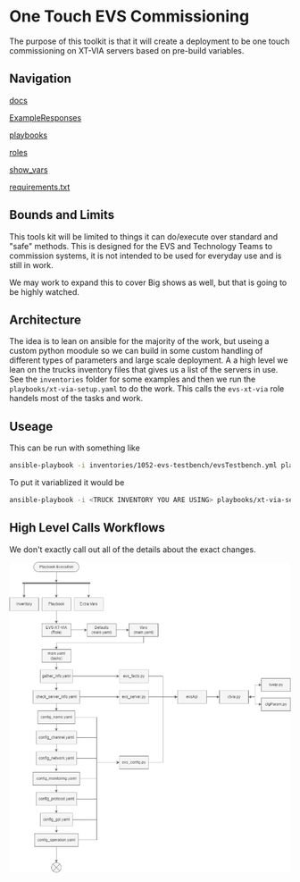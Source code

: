 # One Touch EVS Commissioning

The purpose of this toolkit is that it will create a deployment to be one touch commissioning on XT-VIA servers based on pre-build variables.

## Navigation

[docs](docs)

[ExampleResponses](ExampleResponses)

[playbooks](playbooks.py.md)

[roles](roles)

[show_vars](show_vars/testing.yaml.md)

[requirements.txt](requirements.txt.md)

## Bounds and Limits

This tools kit will be limited to things it can do/execute over standard and "safe" methods.
This is designed for the EVS and Technology Teams to commission systems, it is not intended to be used for everyday use and is still in work.

We may work to expand this to cover Big shows as well, but that is going to be highly watched.

## Architecture

The idea is to lean on ansible for the majority of the work, but useing a custom python moodule so we can build in some custom handling of different types of parameters and large scale deployment.
A a high level we lean on the trucks inventory files that gives us a list of the servers in use. See the `inventories` folder for some examples and then we run the `playbooks/xt-via-setup.yaml` to do the work.
This calls the `evs-xt-via` role handels most of the tasks and work. 



## Useage

This can be run with something like

```bash
ansible-playbook -i inventories/1052-evs-testbench/evsTestbench.yml playbooks/xt-via-setup.yaml --extra-vars @show_vars/TESTING.yaml
```
To put it variablized it would be
```bash
ansible-playbook -i <TRUCK INVENTORY YOU ARE USING> playbooks/xt-via-setup.yaml --extra-vars @show_vars/<SHOW VARIABLE FILE>
``` 


## High Level Calls Workflows
We don't exactly call out all of the details about the exact changes.

![alt text](docs/XT-VIA-ClassDef-Calls.png)


